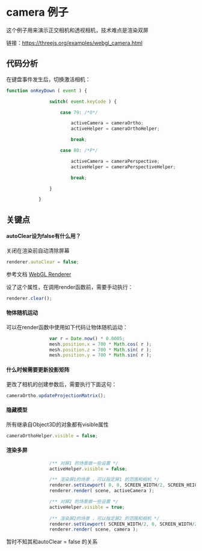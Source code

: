 ﻿# camera 例子

这个例子用来演示正交相机和透视相机，技术难点是渲染双屏

链接：https://threejs.org/examples/webgl_camera.html

## 代码分析

在键盘事件发生后，切换激活相机：
```js
function onKeyDown ( event ) {

				switch( event.keyCode ) {

					case 79: /*O*/

						activeCamera = cameraOrtho;
						activeHelper = cameraOrthoHelper;

						break;

					case 80: /*P*/

						activeCamera = cameraPerspective;
						activeHelper = cameraPerspectiveHelper;

						break;

				}

			}
```


## 关键点

####  autoClear设为false有什么用？

关闭在渲染前自动清除屏幕

```js
renderer.autoClear = false;
```
参考文档 [WebGL Renderer](https://threejs.org/docs/#api/renderers/WebGLRenderer)

设了这个属性，在调用render函数前，需要手动执行：

```js
renderer.clear();
```

#### 物体随机运动
可以在render函数中使用如下代码让物体随机运动：
```js
                var r = Date.now() * 0.0005;
				mesh.position.x = 700 * Math.cos( r );
				mesh.position.z = 700 * Math.sin( r );
				mesh.position.y = 700 * Math.sin( r );
```

#### 什么时候需要更新投影矩阵

更改了相机的创建参数后，需要执行下面这句：

```js
cameraOrtho.updateProjectionMatrix();
```

#### 隐藏模型

所有继承自Object3D的对象都有visible属性
```js
cameraOrthoHelper.visible = false;
```

#### 渲染多屏

```js
                /** 对屏1 的场景做一些设置 */
                activeHelper.visible = false;

                /** 渲染屏1的场景 ，可以指定屏1 的范围和相机 */
				renderer.setViewport( 0, 0, SCREEN_WIDTH/2, SCREEN_HEIGHT );
				renderer.render( scene, activeCamera );

                /** 对屏2 的场景做一些设置 */
				activeHelper.visible = true;
     
				/** 渲染屏2的场景 ，可以指定屏2 的范围和相机 */
				renderer.setViewport( SCREEN_WIDTH/2, 0, SCREEN_WIDTH/2, SCREEN_HEIGHT );
				renderer.render( scene, camera );
```

暂时不知其和autoClear = false 的关系